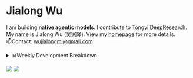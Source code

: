#  Jialong Wu

I am building **native agentic models**. I contribute to [Tongyi DeepResearch](https://github.com/Alibaba-NLP/DeepResearch).<br>
My name is Jialong Wu (吴家隆). View my [homepage](https://callanwu.github.io/) for more details. <br>
📫Contact: wujialongml@gmail.com


<details><summary>📊Weekly Development Breakdown</summary>

<!--START_SECTION:waka-->

```txt
From: 23 October 2025 - To: 30 October 2025

Total Time: 4 hrs 58 mins

Python     2 hrs 41 mins   █████████████▓░░░░░░░░░░░   54.07 %
Markdown   1 hr 2 mins     █████▒░░░░░░░░░░░░░░░░░░░   20.85 %
JSON       59 mins         █████░░░░░░░░░░░░░░░░░░░░   20.06 %
TeX        11 mins         █░░░░░░░░░░░░░░░░░░░░░░░░   03.79 %
HTML       3 mins          ▒░░░░░░░░░░░░░░░░░░░░░░░░   01.09 %
```

<!--END_SECTION:waka-->

[![wakatime](https://wakatime.com/badge/user/c6720b29-9431-4a60-bc9d-e1fb2b6bd65f.svg)](https://wakatime.com/@c6720b29-9431-4a60-bc9d-e1fb2b6bd65f)
</details>

[![](https://img.shields.io/badge/Google%20Scholar-4385FE.svg?&color=d6d6d6&style=flat-square&logo=google-scholar)](https://scholar.google.com/citations?user=6eg2m4YAAAAJ)
![](https://komarev.com/ghpvc/?username=callanwu)
